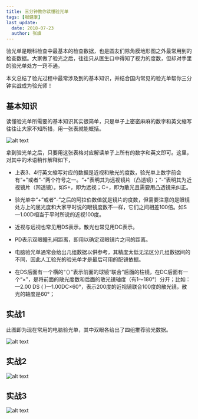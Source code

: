```yaml
---
title: 三分钟教你读懂验光单
tags: [眼健康]
last_update:
  date: 2018-07-23
  author: 张旗
---
```


验光单是眼科检查中最基本的检查数据，也是圆友们除角膜地形图之外最常用到的检查数据。大家做了验光之后，往往只从医生口中得知了视力的度数，但却对手里的验光单处方一窍不通。

本文总结了验光过程中最常涉及到的基本知识，并结合国内常见的验光单帮你三分钟实战成为验光师！

## 基本知识

读懂验光单所需要的基本知识其实很简单，只是单子上密密麻麻的数字和英文缩写往往让大家不知所措，用一张表就能概括。

![alt text](/knowledge/assets/三分钟教你读懂验光单-1.png)

拿到验光单之后，只要用这张表格对应解读单子上所有的数字和英文即可。这里，对其中的术语稍作解释如下，

* 上表3、4行英文缩写对应的数据是近视和散光的度数，验光单上数字前会有“+”或者“-”两个符号之一。“+”表明其为远视镜片（凸透镜）；“-”表明其为近视镜片（凹透镜）。如S+，即为远视；C+，即为散光且需要用凸透镜来纠正。

* 验光单中“+”或者“-”之后的阿拉伯数值就是镜片的度数，但需要注意的是眼镜处方上的屈光度和大家平时说的眼镜度数不一样，它们之间相差100倍。如S—1.00D相当于平时所说的近视100度。

* 近视与远视也常见用DS表示。散光也常见用DC表示。

* PD表示双眼瞳孔间距离，即用以确定双眼镜片之间的距离。

* 电脑验光单通常会给出几组数据以供参考，其精度太低无法区分几组数据间的不同，因此人工验光的验光单才是最后可用的配镜依据。

* 在DS后面有一个横的“（）”表示前面的球镜“联合”后面的柱镜，在DC后面有一个“×”，是将前面的散光度数和后面的散光镜轴度（有1～180°）分开；比如：—2.00 DS ( )—1.00DC×60°，表示200度的近视镜联合100度的散光镜，散光的轴度是60°；

## 实战1

此图即为现在常用的电脑验光单，其中双眼各给出了四组推荐验光数据。

![alt text](/knowledge/assets/三分钟教你读懂验光单-2.png)

## 实战2

![alt text](/knowledge/assets/三分钟教你读懂验光单-3.png)

## 实战3

![alt text](/knowledge/assets/三分钟教你读懂验光单-4.png)
